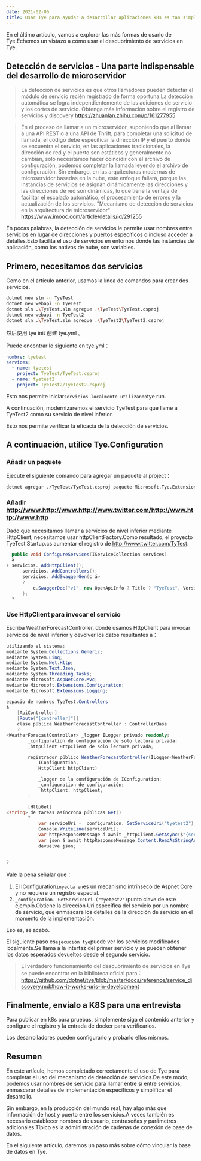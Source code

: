 ```yaml
---
date: 2021-02-06
title: Usar Tye para ayudar a desarrollar aplicaciones k8s es tan simple como eso (II)
---
```


En el último artículo, vamos a explorar las más formas de usarlo de Tye.Echemos un vistazo a cómo usar el descubrimiento de servicios en Tye.

<!-- more -->

<!-- md Header-Newbe-Claptrap.md -->

## Detección de servicios - Una parte indispensable del desarrollo de microservidor

> La detección de servicios es que otros llamadores pueden detectar el módulo de servicio recién registrado de forma oportuna.La detección automática se logra independientemente de las adiciones de servicio y los cortes de servicio. Obtenga más información sobre el registro de servicios y discovery <https://zhuanlan.zhihu.com/p/161277955>

> En el proceso de llamar a un microservidor, suponiendo que al llamar a una API REST o a una API de Thrift, para completar una solicitud de llamada, el código debe especificar la dirección IP y el puerto donde se encuentra el servicio, en las aplicaciones tradicionales, la dirección de red y el puerto son estáticos y generalmente no cambian, solo necesitamos hacer coincidir con el archivo de configuración, podemos completar la llamada leyendo el archivo de configuración. Sin embargo, en las arquitecturas modernas de microservidor basadas en la nube, este enfoque fallará, porque las instancias de servicios se asignan dinámicamente las direcciones y las direcciones de red son dinámicas, lo que tiene la ventaja de facilitar el escalado automático, el procesamiento de errores y la actualización de los servicios. "Mecanismo de detección de servicios en la arquitectura de microservidor" <https://www.imooc.com/article/details/id/291255>

En pocas palabras, la detección de servicios le permite usar nombres entre servicios en lugar de direcciones y puertos específicos o incluso acceder a detalles.Esto facilita el uso de servicios en entornos donde las instancias de aplicación, como los nativos de nube, son variables.

## Primero, necesitamos dos servicios

Como en el artículo anterior, usamos la línea de comandos para crear dos servicios.

```bash
dotnet new sln -n TyeTest
dotnet new webapi -n TyeTest
dotnet sln .\TyeTest.sln agregue .\TyeTest\TyeTest.csproj
dotnet new webapi -n TyeTest2
dotnet sln .\TyeTest.sln agregue .\TyeTest2\TyeTest2.csproj
```

然后使用 tye init 创建 tye.yml 。

Puede encontrar lo siguiente en tye.yml：

```yml
nombre: tyetest
services:
  - name: tyetest
    project: TyeTest/TyeTest.csproj
  - name: tyetest2
    project: TyeTest2/TyeTest2.csproj
```

Esto nos permite iniciar`servicios localmente utilizando`tye run.

A continuación, modernizaremos el servicio TyeTest para que llame a TyeTest2 como su servicio de nivel inferior.

Esto nos permite verificar la eficacia de la detección de servicios.

## A continuación, utilice Tye.Configuration

### Añadir un paquete

Ejecute el siguiente comando para agregar un paquete al project：

```bash
dotnet agregar ./TyeTest/TyeTest.csproj paquete Microsoft.Tye.Extensions.Configuration --version 0.6.0-alpha.21070.5
```

### Añadir http://www.http://www.http://www.twitter.com/http://www.http://www.http

Dado que necesitamos llamar a servicios de nivel inferior mediante HttpClient, necesitamos usar httpClientFactory.Como resultado, el proyecto TyeTest Startup.cs aumentar el registro de http://www.twitter.com/TyTest.

```csharp
  public void ConfigureServices(IServiceCollection services)
  á
+ servicios. AddHttpClient();
      servicios. AddControllers();
      servicios. AddSwaggerGen(c á>
      ?
          c.SwaggerDoc("v1", new OpenApiInfo ? Title ? "TyeTest", Version ? "v1" ? ;
      );
  ?
```

### Use HttpClient para invocar el servicio

Escriba WeatherForecastController, donde usamos HttpClient para invocar servicios de nivel inferior y devolver los datos resultantes a：

```cs
utilizando el sistema;
mediante System.Collections.Generic;
mediante System.Linq;
mediante System.Net.Http;
mediante System.Text.Json;
mediante System.Threading.Tasks;
mediante Microsoft.AspNetCore.Mvc;
mediante Microsoft.Extensions.Configuration;
mediante Microsoft.Extensions.Logging;

espacio de nombres TyeTest.Controllers
á
    [ApiController]
    [Route("[controller]")]
    clase pública WeatherForecastController : ControllerBase
    ?
<WeatherForecastController> _logger ILogger privado readonly;
        _configuration de configuración de solo lectura privada;
        _httpClient HttpClient de solo lectura privada;

        registrador público WeatherForecastController(ILogger<WeatherForecastController> , configuración de configuración de
            IConfiguration,
            HttpClient httpClient)

            _logger de la configuración de IConfiguration;
            _configuration de configuración;
            _httpClient: httpClient;
        :

        [HttpGet]
<string> de tareas asíncrona públicas Get()
        ?
            var serviceUri - _configuration. GetServiceUri("tyetest2");
            Console.WriteLine(serviceUri);
            var httpResponseMessage á await _httpClient.GetAsync($"{serviceUri}WeatherForecast");
            var json á await httpResponseMessage.Content.ReadAsStringAsync();
            devuelve json;


?
```

Vale la pena señalar que：

1. El IConfiguration`inyecta en`es un mecanismo intrínseco de Aspnet Core y no requiere un registro especial.
2. `_configuration. GetServiceUri ("tyetest2")`punto clave de este ejemplo.Obtiene la dirección Uri específica del servicio por un nombre de servicio, que enmascara los detalles de la dirección de servicio en el momento de la implementación.

Eso es, se acabó.

El siguiente paso es`ejecución tye`puede ver los servicios modificados localmente.Se llama a la interfaz del primer servicio y se pueden obtener los datos esperados devueltos desde el segundo servicio.

> El verdadero funcionamiento del descubrimiento de servicios en Tye se puede encontrar en la biblioteca oficial para： <https://github.com/dotnet/tye/blob/master/docs/reference/service_discovery.md#how-it-works-uris-in-development>

## Finalmente, envíalo a K8S para una entrevista

Para publicar en k8s para pruebas, simplemente siga el contenido anterior y configure el registro y la entrada de docker para verificarlos.

Los desarrolladores pueden configurarlo y probarlo ellos mismos.

## Resumen

En este artículo, hemos completado correctamente el uso de Tye para completar el uso del mecanismo de detección de servicios.De este modo, podemos usar nombres de servicio para llamar entre sí entre servicios, enmascarar detalles de implementación específicos y simplificar el desarrollo.

Sin embargo, en la producción del mundo real, hay algo más que información de host y puerto entre los servicios.A veces también es necesario establecer nombres de usuario, contraseñas y parámetros adicionales.Típico es la administración de cadenas de conexión de base de datos.

En el siguiente artículo, daremos un paso más sobre cómo vincular la base de datos en Tye.

<!-- md Footer-Newbe-Claptrap.md -->
